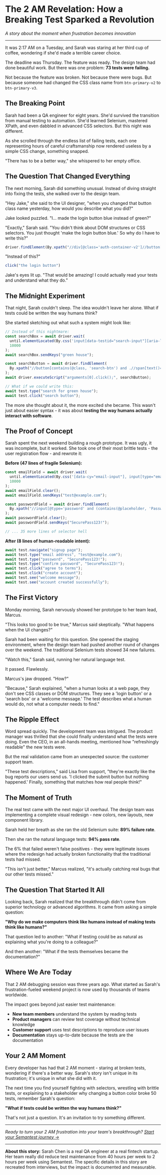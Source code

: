 # The 2 AM Revelation: How a Breaking Test Sparked a Revolution

*A story about the moment when frustration becomes innovation*

---

It was 2:17 AM on a Tuesday, and Sarah was staring at her third cup of coffee, wondering if she'd made a terrible career choice.

The deadline was Thursday. The feature was ready. The design team had done beautiful work. But there was one problem: **73 tests were failing.**

Not because the feature was broken. Not because there were bugs. But because someone had changed the CSS class name from `btn-primary-v2` to `btn-primary-v3`.

## The Breaking Point

Sarah had been a QA engineer for eight years. She'd survived the transition from manual testing to automation. She'd learned Selenium, mastered XPath, and even dabbled in advanced CSS selectors. But this night was different.

As she scrolled through the endless list of failing tests, each one representing hours of careful craftsmanship now rendered useless by a simple CSS change, something snapped.

"There has to be a better way," she whispered to her empty office.

## The Question That Changed Everything

The next morning, Sarah did something unusual. Instead of diving straight into fixing the tests, she walked over to the design team.

"Hey Jake," she said to the UI designer, "when you changed that button class name yesterday, how would you describe what you did?"

Jake looked puzzled. "I... made the login button blue instead of green?"

"Exactly," Sarah said. "You didn't think about DOM structures or CSS selectors. You just thought 'make the login button blue.' So why do I have to write this?"

```javascript
driver.findElement(By.xpath("//div[@class='auth-container-v2']//button[contains(@class, 'btn-primary-v3') and contains(@aria-label, 'Sign in')]"))
```

"Instead of this?"

```javascript
click("the login button")
```

Jake's eyes lit up. "That would be amazing! I could actually read your tests and understand what they do."

## The Midnight Experiment

That night, Sarah couldn't sleep. The idea wouldn't leave her alone. What if tests could be written the way humans think?

She started sketching out what such a system might look like:

```javascript
// Instead of this nightmare:
const searchBox = await driver.wait(
  until.elementLocated(By.css('input[data-testid="search-input"][aria-label*="Search"]')), 
  10000
);
await searchBox.sendKeys("green house");

const searchButton = await driver.findElement(
  By.xpath("//button[contains(@class, 'search-btn') and .//span[text()='Search']]")
);
await driver.executeScript("arguments[0].click();", searchButton);

// What if we could write this:
await test.type("search for green house");
await test.click("search button");
```

The more she thought about it, the more excited she became. This wasn't just about easier syntax - it was about **testing the way humans actually interact with software**.

## The Proof of Concept

Sarah spent the next weekend building a rough prototype. It was ugly, it was incomplete, but it worked. She took one of their most brittle tests - the user registration flow - and rewrote it:

**Before (47 lines of fragile Selenium):**
```javascript
const emailField = await driver.wait(
  until.elementLocated(By.css('[data-cy="email-input"], input[type="email"], #email, [name="email"]')), 
  10000
);
await emailField.clear();
await emailField.sendKeys("test@example.com");

const passwordField = await driver.findElement(
  By.xpath("//input[@type='password' and (contains(@placeholder, 'Password') or contains(@aria-label, 'Password'))]")
);
await passwordField.clear();
await passwordField.sendKeys("SecurePass123!");

// ... 35 more lines of selector hell
```

**After (8 lines of human-readable intent):**
```javascript
await test.navigate("signup page");
await test.type("email address", "test@example.com");  
await test.type("password", "SecurePass123!");
await test.type("confirm password", "SecurePass123!");
await test.click("agree to terms");
await test.click("create account");
await test.see("welcome message");
await test.see("account created successfully");
```

## The First Victory

Monday morning, Sarah nervously showed her prototype to her team lead, Marcus.

"This looks too good to be true," Marcus said skeptically. "What happens when the UI changes?"

Sarah had been waiting for this question. She opened the staging environment, where the design team had pushed another round of changes over the weekend. The traditional Selenium tests showed 34 new failures.

"Watch this," Sarah said, running her natural language test.

It passed. Flawlessly.

Marcus's jaw dropped. "How?"

"Because," Sarah explained, "when a human looks at a web page, they don't see CSS classes or DOM structures. They see a 'login button' or a 'search box' or a 'welcome message.' The test describes what a human would do, not what a computer needs to find."

## The Ripple Effect

Word spread quickly. The development team was intrigued. The product manager was thrilled that she could finally understand what the tests were doing. Even the CEO, in an all-hands meeting, mentioned how "refreshingly readable" the new tests were.

But the real validation came from an unexpected source: the customer support team.

"These test descriptions," said Lisa from support, "they're exactly like the bug reports our users send us. 'I clicked the submit button but nothing happened.' Finally, something that matches how real people think!"

## The Moment of Truth

The real test came with the next major UI overhaul. The design team was implementing a complete visual redesign - new colors, new layouts, new component library.

Sarah held her breath as she ran the old Selenium suite: **89% failure rate**.

Then she ran the natural language tests: **94% pass rate**.

The 6% that failed weren't false positives - they were legitimate issues where the redesign had actually broken functionality that the traditional tests had missed.

"This isn't just better," Marcus realized, "it's actually catching real bugs that our other tests missed."

## The Question That Started It All

Looking back, Sarah realized that the breakthrough didn't come from superior technology or advanced algorithms. It came from asking a simple question:

**"Why do we make computers think like humans instead of making tests think like humans?"**

That question led to another: "What if testing could be as natural as explaining what you're doing to a colleague?"

And then another: "What if the tests themselves became the documentation?"

## Where We Are Today

That 2 AM debugging session was three years ago. What started as Sarah's frustration-fueled weekend project is now used by thousands of teams worldwide.

The impact goes beyond just easier test maintenance:

- **New team members** understand the system by reading tests
- **Product managers** can review test coverage without technical knowledge  
- **Customer support** uses test descriptions to reproduce user issues
- **Documentation** stays up-to-date because the tests are the documentation

## Your 2 AM Moment

Every developer has had that 2 AM moment - staring at broken tests, wondering if there's a better way. Sarah's story isn't unique in its frustration; it's unique in what she did with it.

The next time you find yourself fighting with selectors, wrestling with brittle tests, or explaining to a stakeholder why changing a button color broke 50 tests, remember Sarah's question:

**"What if tests could be written the way humans think?"**

That's not just a question. It's an invitation to try something different.

---

*Ready to turn your 2 AM frustration into your team's breakthrough? [Start your Semantest journey →](../getting-started/)*

---

**About this story:** Sarah Chen is a real QA engineer at a real fintech startup. Her team really did reduce test maintenance from 40 hours per week to 2 hours per week using Semantest. The specific details in this story are recreated from interviews, but the impact is documented and measurable.